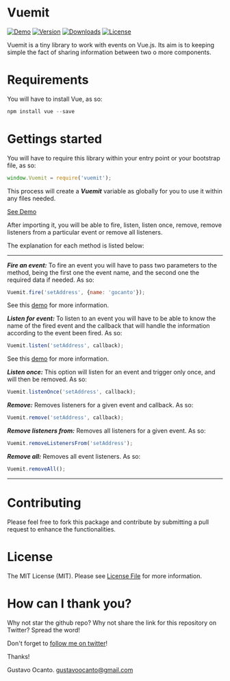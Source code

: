 # Vuemit

<a href="https://github.com/gocanto/google-autocomplete/blob/master/src/js/Components/googleAutocomplete.vue#L70"><img src="https://img.shields.io/badge/online-demo-green.svg" alt="Demo"></a>
<a href="https://www.npmjs.com/package/google-autocomplete-vue"><img src="https://img.shields.io/npm/v/vuemit.svg" alt="Version"></a>
<a href="https://www.npmjs.com/package/google-autocomplete-vue"><img src="https://img.shields.io/npm/dt/vuemit.svg" alt="Downloads"></a>
<a href="https://github.com/gocanto/vuemit/blob/master/LICENSE"><img src="https://img.shields.io/npm/l/easiest-js-validator.svg" alt="License"></a>


Vuemit is a tiny library to work with events on Vue.js. Its aim is to keeping simple the fact of sharing information between two o more components.


# Requirements

You will have to install Vue, as so: 

```js
npm install vue --save
```


# Gettings started


You will have to require this library within your entry point or your bootstrap file, as so: 

```js
window.Vuemit = require('vuemit');
```

This process will create a ***Vuemit*** variable as globally for you to use it within any files needed.

<a href="https://github.com/gocanto/google-autocomplete/blob/master/src/js/Components/googleAutocomplete.vue#L70">See Demo</a>


After importing it, you will be able to fire, listen, listen once, remove, remove listeners from a particular event or remove all listeners. 

The explanation for each method is listed below: 

----------

***Fire an event:*** To fire an event you will have to pass two parameters to the method, being the first one the event name, and the second one the required data if needed. As so: 

```js
Vuemit.fire('setAddress', {name: 'gocanto'});    
```

See this <a href="https://github.com/gocanto/google-autocomplete/blob/master/src/js/Components/googleAutocomplete.vue#L70">demo</a> for more information.


***Listen for event:*** To listen to an event you will have to be able to know the name of the fired event and the callback that will handle the information according to the event been fired. As so: 

```js
Vuemit.listen('setAddress', callback);
```

See this <a href="https://github.com/gocanto/google-autocomplete/blob/master/src/js/demo.js#L23">demo</a> for more information.


***Listen once:*** This option will listen for an event and trigger only once, and will then be removed. As so: 

```js
Vuemit.listenOnce('setAddress', callback);
``` 

***Remove:*** Removes listeners for a given event and callback. As so:

```js
Vuemit.remove('setAddress', callback);
```

***Remove listeners from:*** Removes all listeners for a given event. As so:

```js
Vuemit.removeListenersFrom('setAddress');
```

***Remove all:*** Removes all event listeners. As so: 

```js
Vuemit.removeAll();
```

----------

# Contributing

Please feel free to fork this package and contribute by submitting a pull request to enhance the functionalities.


# License

The MIT License (MIT). Please see [License File](LICENSE.md) for more information.


# How can I thank you?
Why not star the github repo? Why not share the link for this repository on Twitter? Spread the word!


Don't forget to [follow me on twitter](https://twitter.com/gocanto)!

Thanks!

Gustavo Ocanto.
gustavoocanto@gmail.com

